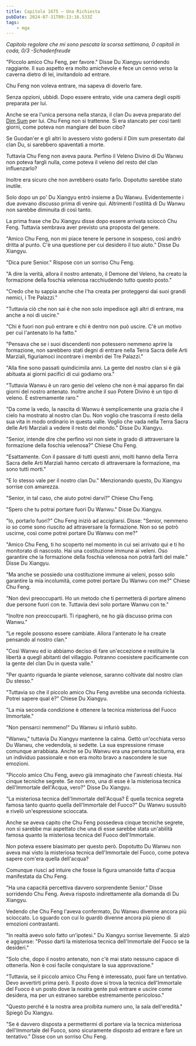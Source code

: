 ```yaml
---
title: Capitolo 1675 – Una Richiesta
pubDate: 2024-07-31T09:13:16.533Z
tags:
    - mga
---
```



<em>Capitolo regolare che mi sono pescata la scorsa settimana,
0 capitoli in coda, 0/3
-Schadenfreude</em>


"Piccolo amico Chu Feng, per favore." Disse Du Xiangyu sorridendo raggiante. Il suo aspetto era molto amichevole e fece un cenno verso la caverna dietro di lei, invitandolo ad entrare.


Chu Feng non voleva entrare, ma sapeva di doverlo fare.


Senza opzioni, ubbidì. Dopo essere entrato, vide una camera degli ospiti preparata per lui.


Anche se era l'unica persona nella stanza, il clan Du aveva preparato del <a href="https://it.wikipedia.org/wiki/Dim_sum" rel="noopener" target="_blank">Dim Sum</a> per lui. Chu Feng non si trattenne. Si era stancato per così tanti giorni, come poteva non mangiare del buon cibo?


Se Guodan'er e gli altri lo avessero visto godersi il Dim sum presentato dal clan Du, si sarebbero spaventati a morte.


Tuttavia Chu Feng non aveva paura. Perfino il Veleno Divino di Du Wanwu non poteva fargli nulla, come poteva il veleno del resto del clan influenzarlo?


Inoltre era sicuro che non avrebbero osato farlo. Dopotutto sarebbe stato inutile.


Solo dopo un po' Du Xiangyu entrò insieme a Du Wanwu. Evidentemente i due avevano discusso prima di venire qui. Altrimenti l'ostilità di Du Wanwu non sarebbe diminuita di così tanto.


La prima frase che Du Xiangyu disse dopo essere arrivata scioccò Chu Feng. Tuttavia sembrava aver previsto una proposta del genere.


"Amico Chu Feng, non mi piace tenere le persone in sospeso, così andrò dritta al punto. C'è una questione per cui desidero il tuo aiuto." Disse Du Xiangyu.


"Dica pure Senior." Rispose con un sorriso Chu Feng.


"A dire la verità, allora il nostro antenato, il Demone del Veleno, ha creato la formazione della foschia velenosa racchiudendo tutto questo posto."


"Credo che tu sappia anche che l'ha creata per proteggersi dai suoi grandi nemici, i Tre Palazzi."


"Tuttavia ciò che non sai è che non solo impedisce agli altri di entrare, ma anche a noi di uscire."


"Chi è fuori non può entrare e chi è dentro non può uscire. C'è un motivo per cui l'antenato lo ha fatto."


"Pensava che se i suoi discendenti non potessero nemmeno aprire la formazione, non sarebbero stati degni di entrare nella Terra Sacra delle Arti Marziali, figuriamoci incontrare i membri dei Tre Palazzi."


"Alla fine sono passati quindicimila anni. La gente del nostro clan si è già abituata ai giorni pacifici di cui godiamo ora."


"Tuttavia Wanwu è un raro genio del veleno che non è mai apparso fin dai giorni del nostro antenato. Inoltre anche il suo Potere Divino è un tipo di veleno. È estremamente raro."


"Da come la vedo, la nascita di Wanwu è semplicemente una grazia che il cielo ha mostrato al nostro clan Du. Non voglio che trascorra il resto della sua vita in modo ordinario in questa valle. Voglio che vada nella Terra Sacra delle Arti Marziali a vedere il resto del mondo." Disse Du Xiangyu.


"Senior, intende dire che perfino voi non siete in grado di attraversare la formazione della foschia velenosa?" Chiese Chu Feng.


"Esattamente. Con il passare di tutti questi anni, molti hanno della Terra Sacra delle Arti Marziali hanno cercato di attraversare la formazione, ma sono tutti morti."


"E lo stesso vale per il nostro clan Du." Menzionando questo, Du Xiangyu sorrise con amarezza.


"Senior, in tal caso, che aiuto potrei darvi?" Chiese Chu Feng.


"Spero che tu potrai portare fuori Du Wanwu." Disse Du Xiangyu.


"Io, portarlo fuori?" Chu Feng iniziò ad accigliarsi. Disse: "Senior, nemmeno io so come sono riuscito ad attraversare la formazione. Non so se potrò uscirne, così come potrei portare Du Wanwu con me?"


"Amico Chu Feng, ti ho scoperto nel momento in cui sei arrivato qui e ti ho monitorato di nascosto. Hai una costituzione immune ai veleni. Oso garantire che la formazione della foschia velenosa non potrà farti del male." Disse Du Xiangyu.


"Ma anche se possiedo una costituzione immune ai veleni, posso solo garantire la mia incolumità, come potrei portare Du Wanwu con me?" Chiese Chu Feng.


"Non devi preoccuparti. Ho un metodo che ti permetterà di portare almeno due persone fuori con te. Tuttavia devi solo portare Wanwu con te."


"Inoltre non preoccuparti. Ti ripagherò, ne ho già discusso prima con Wanwu."


"Le regole possono essere cambiate. Allora l'antenato le ha create pensando al nostro clan."


"Così Wanwu ed io abbiamo deciso di fare un'eccezione e restituire la libertà a quegli abitanti del villaggio. Potranno coesistere pacificamente con la gente del clan Du in questa valle."


"Per quanto riguarda le piante velenose, saranno coltivate dal nostro clan Du stesso."


"Tuttavia so che il piccolo amico Chu Feng avrebbe una seconda richiesta. Potrei sapere qual è?" Chiese Du Xiangyu.


"La mia seconda condizione è ottenere la tecnica misteriosa del Fuoco Immortale."


"Non pensarci nemmeno!" Du Wanwu si infuriò subito.


"Wanwu," tuttavia Du Xiangyu mantenne la calma. Gettò un'occhiata verso Du Wanwu, che vedendola, si sedette. La sua espressione rimase comunque arrabbiata. Anche se Du Wanwu era una persona taciturna, era un individuo passionale e non era molto bravo a nascondere le sue emozioni.


"Piccolo amico Chu Feng, avevo già immaginato che l'avresti chiesta. Hai cinque tecniche segrete. Se non erro, una di esse è la misteriosa tecnica dell'Immortale dell'Acqua, vero?" Disse Du Xiangyu.


"La misteriosa tecnica dell'Immortale dell'Acqua? È quella tecnica segreta famosa tanto quanto quella dell'Immortale del Fuoco?" Du Wanwu sussultò e rivelò un'espressione scioccata.


Anche se aveva capito che Chu Feng possedeva cinque tecniche segrete, non si sarebbe mai aspettato che una di esse sarebbe stata un'abilità famosa quanto la misteriosa tecnica del Fuoco dell'Immortale.


Non poteva essere biasimato per questo però. Dopotutto Du Wanwu non aveva mai visto la misteriosa tecnica dell'Immortale del Fuoco, come poteva sapere com'era quella dell'acqua?


Comunque riuscì ad intuire che fosse la figura umanoide fatta d'acqua manifestata da Chu Feng.


"Ha una capacità percettiva davvero sorprendente Senior." Disse sorridendo Chu Feng. Aveva risposto indirettamente alla domanda di Du Xiangyu.


Vedendo che Chu Feng l'aveva confermato, Du Wanwu divenne ancora più scioccato. Lo sguardo con cui lo guardò divenne ancora più pieno di emozioni contrastanti.


"In realtà avevo solo fatto un'ipotesi." Du Xiangyu sorrise lievemente. Si alzò e aggiunse: "Posso darti la misteriosa tecnica dell'Immortale del Fuoco se la desideri."


"Solo che, dopo il nostro antenato, non c'è mai stato nessuno capace di ottenerla. Non è così facile conquistare la sua approvazione."


"Tuttavia, se il piccolo amico Chu Feng è interessato, puoi fare un tentativo. Devo avvertirti prima però. Il posto dove si trova la tecnica dell'Immortale del Fuoco è un posto dove la nostra gente può entrare e uscire come desidera, ma per un estraneo sarebbe estremamente pericoloso."


"Questo perché è la nostra area proibita numero uno, la sala dell'eredità." Spiegò Du Xiangyu.


"Se è davvero disposta a permettermi di portare via la tecnica misteriosa dell'Immortale del Fuoco, sono sicuramente disposto ad entrare e fare un tentativo." Disse con un sorriso Chu Feng.
                                


                                



